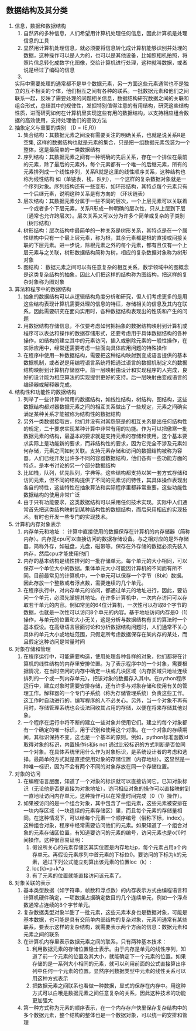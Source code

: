 ## 数据结构及其分类

1. 信息，数据和数据结构
    1. 自然界的多种信息，人们希望用计算机处理任何信息，因此计算机是处理信息的工具
    2. 显然用计算机处理信息，就必须要将信息转化成计算机能够识别并处理的数据，这种操作可以是人为的，也可以是其他设备，比如照相机拍照，将照片信息转化成数字化图像，交给计算机进行处理，这种就叫数据，或者说是经过了编码的信息
    3.
   实际中需要处理的通常都不是单个数据元素，另一方面这些元素通常也不是独立的互不相关的个体，他们相互之间有各种的联系。一批数据元素和他们之间联系一起，反映了需要处理的问题相关信息，数据结构研究数据之间的关联和组合形式，总结其中的规律性，发掘特别值得注意的有用结构，研究这些结构性质，进而研究如何在计算机里实现这些有用的数据结构，以支持相应组合数据的高效使用，支持处理他们的高效方法
2. 抽象定义与重要的类别 （D = (E,R)）
    1. 集合结构：其数据元素之间没有需要关注的明确关系，也就是说关系R是空集, 这样的数据结构也就是元素的集合，只是把一组数据元素包装为一个整体，这是最简单的一类数据结构
    2. 序列结构：其数据元素之间有一种明确的先后关系，存在一个排位在最前的元素，除了最后的元素外，每个元素都有一个唯一的后继元素，所有的元素排列成一个线性序列，关系R就是这里的线性顺序关系，这种结构也称为线性结构 如（单链表，栈，队列），一个这样的复杂数据对象就是一个序列对象。序列结构还有一些变形，如环形结构，其特点每个元素只有一个后继元素，说明这种关系是有方向的 （环状链表）
    3. 层次结构：其数据元素分属于一些不同的层次，一个上层元素可以关联着一个或者多个下层元素，关系R形成一种明确的层次性，只从上层到下层（通常也允许跨层次）。层次关系又可以分为许多个简单或复杂的子类别（树形结构） 
    4. 树形结构：层次结构中最简单的一种关系是树形关系，其特点是在一个属性结构中只有一个最上层元素，称为根，其余元素都是根的直接或间接关联的下层元素。进一步说，除根元素之外的每个元素，都有且仅有一个上层元素与之关联，树形数据结构简称为树，相应的复杂数据对象称为树形对象
    5. 图结构： 数据元素之间可以有任意复杂的相互关系，数学领域中的图概念是这类复杂结构的抽象，因此人们把这样的结构称为图结构，把这样的复杂对象称为图对象
3. 算法和程序中的数据结构
   1. 抽象的数据结构可以从逻辑结构角度分析和研究，但人们考虑更多的是用这些结构表现计算机需要处理的信息的特征，存储相关的信息及其内在联系，因此需要研究在面向实用时，各种数据结构表现出的性质和产生的问题
   2. 用数据结构存储信息，不仅要考虑如何把抽象的数据结构映射到计算机或程序可以表达和操作的数据存储形式，还要考虑用于具体数据结构的各种操作，如结构的建立其中的元素访问，插入或删除元素的一般性操作，在实际应用中，经常还需要考虑一些面向具体应用问题的特殊操作
   3. 在程序中使用一种数据结构，需要把这种结构映射到变成语言提供的基本数据机制，或者说是用编程语言系统将把通过语言的数据机制定义的数据结构映射到计算机存储器中。前一层映射由设计和实现程序的人完成，良好的设计能为相应算法的实现提供更好的支持。后一层映射由变成语言的编译器或解释器完成。
4. 结构性和功能性的数据结构
   1. 列举了一些计算中常用的数据结构，如线性结构，树结构，图结构，这些数据结构都对器数据元素之间的相互关系做出了一些规定，元素之间确实满足某种关系才能被称为结构性的数据结构
   2. 另外一类数据接哦古，他们并没有对其怨怒是的相互关系提出任何结构性的规定，二十要求实现某种计算中非常有用的功能。作为可以把傲寒一批数据元素的结构，最基本的要求就是支持元素的存储和使用。这个基本要求实际上是功能新的要求，而非结构性的要求，因为它完全不涉及元素如何存储，元素之间如何关联。支持元素存储和访问的数据结构被称为容器。人们已经开发出许多不同的容器数据结构，他们各有一些功能方面的特点，是本书讨论的另一个部分数据结构
   3. 比如栈，队列，优先队列，字典等。这些结构都支持以某一套方式存储和访问元素，但不同的结构提供了不同的元素访问特性，其具体操作表现出各自的特性，这些特性在抽象算法和实际程序里都非常重要，这些功能性数据结构的使用非常广泛
   4. 由于只有功能要求，这类数据结构可以采用任何技术实现。实际中人们通常首先把这类结构映射到某种结构性的数据结构，而后采用相应的实现技术。有时也开发一些专门的实现技术。
5. 计算机内存对象表示
   1. 内存单元和地址 ： 计算中直接使用的数据保存在计算机的内存储器（简称内存）。内存是cpu可以直接访问的数据存储设备。与之相对应的是外存储器，简称外存，如磁盘，光盘，磁带等。保存在外存储的数据必须先装入内存，然后cpu才能使用他们
   2. 内存的基本结构是线性排列的一批存储单元。每个单元的大小相同，可以保存一个单位大小的数据。集体单元大小可能因计算机的不同而有所不同。目前最常见的计算机中，一个单元可以保存一个字节（8bit）数据。因此存放一个整数或者浮点数，需要连续的几个单元。
   3. 在程序执行中，对内存单元的访问，都通过单元的地址进行，因此，要访问一个单元，必须先掌握其地址。在许多计算机中，一次内存访问可以存取若干单元的内容。例如常见的64位计算机，一次性可以存取8个字节的数据，也就是一次性可以访问8个单元的内容。基于地址访问内存是0（1）操作，与单元的位置和大小无关，这是分析与数据结构有关的算法时一个基本假设。在高级语言层面讨论和分析数据结构问题时，人们通常不关心具体的单元大小或地址范围，只假定所考虑数据保存在某内存的某处，而且假定这种访问是常量时间
6. 对象存储和管理
   1. 在程序运行中，可能需要构造，使用处理各种各样的对象，他们都将在计算机的线性结构的内存里安排位置。为了表示程序中的一个对象，需要根据情况，在当时空闲的内存中确定一块或几块区域（内存区域只地址连续排列的一个或一列内存单元），把该对象的数据存入其中。在python程序运行中，建立对象时需要安排存储，还有许多与对象存储和使用有关的管理工作。解释器的一个专门子系统（称为存储管理系统）负责这些工作。这工作时自动进行的，编写程序的人不必关心。另外，当一个对象不再有用时，存储管理系统也会设法回收其占用的存储，以便在将来存储其他对象。
   2. 一个程序在运行中将不断的建立一些对象并使用它们。建立的每个对象都有一个确定的唯一标识，用于识别和使用这个对象。在一个对象的存续期间，其标识保持不变，这也是一个基本的原则。例如，python标准函数id取得对象的标识，内置操作is和is not 通过比较标识的方式判断是否位同一个对象。在具体系统里用什么作为对象标识，是系统设计者的考虑和选择。最简单的方式就是直接使用对象的存储位置（内存地址）。这显然是一种唯一标识，因为不会有两个不同的对象存放在同一个存储位置。
7. 对象的访问
   1. 在编程语言层面，知道了一个对象的标识就可以直接访问它。已知对象标识（无论他是否是直接为对象地址），访问相应对象的操作可以直接映射到一直地址访问内存单元，这种操作可以在常量时间完成（0（1）操作）。
   2. 如果被访问的是一个组合对象，其中包含了一组元素，这些元素被安排在一块内存区域（一块连续的元素存储区）里，而且每个元素的存储量相同。在这种情况下，可以给每个元素一个顺序编号（俗称下标，index）。这种组合对象，程序中经常需要访问他们的元素。如果知道了一个组合对象的元素存储区位置，有知道要访问的元素的编号，访问元素也是o(1)时间操作。这种很容易证明：
      1. 假设所关心的元素存储区其实位置是内存地址p，每个元素占用a个内存单元。再假设元素序列中首元素的下标位0。要访问的下标为k的元素，通过下列公式能立刻算出该元素的位置loc（k）:
      2. loc(k)=p+k*a
      3. 有了元素的位置就能直接访问该元素了。
8. 对象关联的表示
   1. 基本类型数据（如字符串，帧数和浮点数）的内存表示方式由编程语言和计算机硬件确定，一项数据占据确定数目的几个连续单元，例如一个浮点数通常占连续的8个字节单元。
   2. 复杂数据类型对象半酣了一批元素，这些元素本身也是数据对象，可能是基本数据，也可能是具有交简单内部结构的复杂对象，元素间通常有某些联系。要表示这样的复杂结构，就需要表示两个方面的信息：数据元素和元素之间的联系
   3. 在计算机内存里表示数据元素之间的联系，只有两种基本技术：
      1. 利用数据元素的存储位置隐士表示。由于内存是单元的线性序列，知道了前一个元素的位置及其大小，就能确定下一个元素的位置。如果存储的是一系列大小相同的元素，就可以利用前面的公式直接算出序列中任何一个元素的位置。显然序列数据类型中元素的线性关系可以用这种方式表示
      2. 把数据元素之间联系也看做一种数据，显式的保存在内存中。用这种方式可以白哦是数据元素之间任意复杂的关系，因此这种技术的功能更加强大
   4. 第一种方式称为元素的顺序表示，在一个内存存户快里保存复杂结构中的多个数据元素，整个结构的整体也是一个数据对象，可以统一的安排和管理

   
